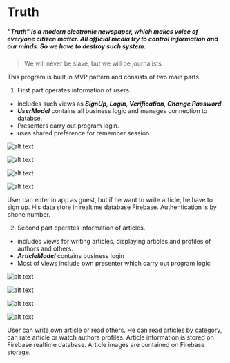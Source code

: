 # Truth
##### "Truth" is a modern electronic newspaper, which makes voice of everyone citizen matter. All official media try to control information and our minds. So we have to destroy such system. 
>We will never be slave, but we will be journalists.

This program is built in MVP pattern and consists of two main parts. 
1. First part operates information of users.  
- includes such views as ***SignUp, Login, Verification, Change Password***.
- ***UserModel*** contains all business logic and manages connection to databse.
- Presenters carry out program login.
- uses shared preference for remember session


![alt text](screenshots/welcome_screen.jpg "Welcome Screen")  

![alt text](screenshots/login.jpg "Login")  

![alt text](screenshots/auth.jpg "Authentication")  

![alt text](screenshots/sign_up.jpg "SignUp")  


User can enter in app as guest, but if he want to write article, he have to sign up.
His data store in realtime database Firebase.
Authentication is by phone number.


2. Second part operates information of articles.
- includes views for writing articles, displaying articles and profiles of authors and others.
- ***ArticleModel*** contains business login
- Most of views include own presenter which carry out program logic

![alt text](screenshots/write_article.jpg "Write Article")  

![alt text](screenshots/articles.jpg "List Articles")  

![alt text](screenshots/article.jpg "Article")  

![alt text](screenshots/profile.jpg "Profile")  


User can write own article or read others.
He can read articles by category, can rate article or watch authors profiles.
Article information is stored on Firebase realtime database.
Article images are contained on Firebase storage.


